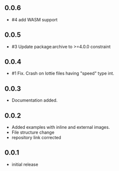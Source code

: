 ## 0.0.6

* #4 add WASM support

## 0.0.5

* #3 Update package:archive to >=4.0.0 constraint

## 0.0.4

* #1 Fix. Crash on lottie files having "speed" type int.

## 0.0.3

* Documentation added.

## 0.0.2

* Added examples with inline and external images.
* File structure change
* repository link corrected

## 0.0.1

* initial release
